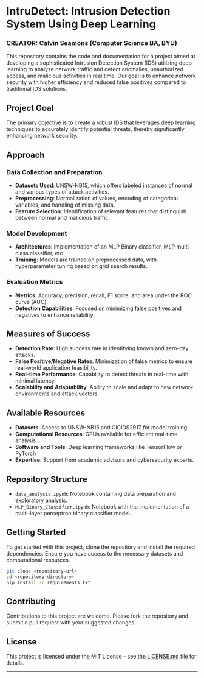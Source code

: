 # IntruDetect: Intrusion Detection System Using Deep Learning
### CREATOR: Calvin Seamons (Computer Science BA, BYU)

This repository contains the code and documentation for a project aimed at developing a sophisticated Intrusion Detection System (IDS) utilizing deep learning to analyze network traffic and detect anomalies, unauthorized access, and malicious activities in real time. Our goal is to enhance network security with higher efficiency and reduced false positives compared to traditional IDS solutions.

## Project Goal

The primary objective is to create a robust IDS that leverages deep learning techniques to accurately identify potential threats, thereby significantly enhancing network security.

## Approach

### Data Collection and Preparation
- **Datasets Used**: UNSW-NB15, which offers labeled instances of normal and various types of attack activities.
- **Preprocessing**: Normalization of values, encoding of categorical variables, and handling of missing data.
- **Feature Selection**: Identification of relevant features that distinguish between normal and malicious traffic.

### Model Development
- **Architectures**: Implementation of an MLP Binary classifier, MLP multi-class classifier, etc
- **Training**: Models are trained on preprocessed data, with hyperparameter tuning based on grid search results.

### Evaluation Metrics
- **Metrics**: Accuracy, precision, recall, F1 score, and area under the ROC curve (AUC).
- **Detection Capabilities**: Focused on minimizing false positives and negatives to enhance reliability.

## Measures of Success

- **Detection Rate**: High success rate in identifying known and zero-day attacks.
- **False Positive/Negative Rates**: Minimization of false metrics to ensure real-world application feasibility.
- **Real-time Performance**: Capability to detect threats in real-time with minimal latency.
- **Scalability and Adaptability**: Ability to scale and adapt to new network environments and attack vectors.

## Available Resources

- **Datasets**: Access to UNSW-NB15 and CICIDS2017 for model training.
- **Computational Resources**: GPUs available for efficient real-time analysis.
- **Software and Tools**: Deep learning frameworks like TensorFlow or PyTorch
- **Expertise**: Support from academic advisors and cybersecurity experts.

## Repository Structure

- `data_analysis.ipynb`: Notebook containing data preparation and exploratory analysis.
- `MLP_Binary_Classifier.ipynb`: Notebook with the implementation of a multi-layer perceptron binary classifier model.

## Getting Started

To get started with this project, clone the repository and install the required dependencies. Ensure you have access to the necessary datasets and computational resources.

```bash
git clone <repository-url>
cd <repository-directory>
pip install -r requirements.txt
```

## Contributing

Contributions to this project are welcome. Please fork the repository and submit a pull request with your suggested changes.

## License

This project is licensed under the MIT License - see the [LICENSE.md](LICENSE.md) file for details.

---
